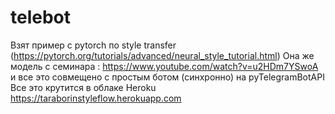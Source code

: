 # telebot
Взят пример с pytorch по style transfer (https://pytorch.org/tutorials/advanced/neural_style_tutorial.html)
Она же модель с семинара : https://www.youtube.com/watch?v=u2HDm7YSwoA
и все это совмещено с простым ботом (синхронно) на pyTelegramBotAPI
Все это крутится в облаке Heroku https://taraborinstyleflow.herokuapp.com
